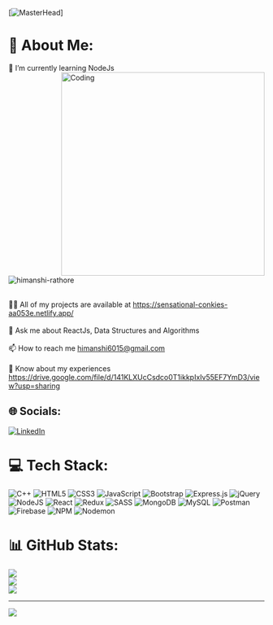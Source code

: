 [![MasterHead](https://mir-s3-cdn-cf.behance.net/project_modules/fs/79731568097599.5b50bca477735.jpg)]
# 💫 About Me:
🌱 I’m currently learning NodeJs<br>
<img align="right" alt="Coding" width="400" src="https://cdn.dribbble.com/users/1162077/screenshots/3848914/programmer.gif">


<p align="left"> <img src="https://komarev.com/ghpvc/?username=himanshi-rathore&label=Profile%20views&color=0e75b6&style=flat" alt="himanshi-rathore" /> </p>

<br>👨‍💻 All of my projects are available at https://sensational-conkies-aa053e.netlify.app/<br>
<br>💬 Ask me about ReactJs, Data Structures and Algorithms<br><br>📫 How to reach me himanshi6015@gmail.com<br><br>📄 Know about my experiences https://drive.google.com/file/d/141KLXUcCsdco0T1ikkpIxIv55EF7YmD3/view?usp=sharing


## 🌐 Socials:
[![LinkedIn](https://img.shields.io/badge/LinkedIn-%230077B5.svg?logo=linkedin&logoColor=white)](https://linkedin.com/in/himanshi-rathore) 

# 💻 Tech Stack:
![C++](https://img.shields.io/badge/c++-%2300599C.svg?style=for-the-badge&logo=c%2B%2B&logoColor=white) ![HTML5](https://img.shields.io/badge/html5-%23E34F26.svg?style=for-the-badge&logo=html5&logoColor=white) ![CSS3](https://img.shields.io/badge/css3-%231572B6.svg?style=for-the-badge&logo=css3&logoColor=white) ![JavaScript](https://img.shields.io/badge/javascript-%23323330.svg?style=for-the-badge&logo=javascript&logoColor=%23F7DF1E) ![Bootstrap](https://img.shields.io/badge/bootstrap-%238511FA.svg?style=for-the-badge&logo=bootstrap&logoColor=white) ![Express.js](https://img.shields.io/badge/express.js-%23404d59.svg?style=for-the-badge&logo=express&logoColor=%2361DAFB) ![jQuery](https://img.shields.io/badge/jquery-%230769AD.svg?style=for-the-badge&logo=jquery&logoColor=white) ![NodeJS](https://img.shields.io/badge/node.js-6DA55F?style=for-the-badge&logo=node.js&logoColor=white) ![React](https://img.shields.io/badge/react-%2320232a.svg?style=for-the-badge&logo=react&logoColor=%2361DAFB) ![Redux](https://img.shields.io/badge/redux-%23593d88.svg?style=for-the-badge&logo=redux&logoColor=white) ![SASS](https://img.shields.io/badge/SASS-hotpink.svg?style=for-the-badge&logo=SASS&logoColor=white) ![MongoDB](https://img.shields.io/badge/MongoDB-%234ea94b.svg?style=for-the-badge&logo=mongodb&logoColor=white) ![MySQL](https://img.shields.io/badge/mysql-%2300000f.svg?style=for-the-badge&logo=mysql&logoColor=white) ![Postman](https://img.shields.io/badge/Postman-FF6C37?style=for-the-badge&logo=postman&logoColor=white) ![Firebase](https://img.shields.io/badge/firebase-%23039BE5.svg?style=for-the-badge&logo=firebase) ![NPM](https://img.shields.io/badge/NPM-%23CB3837.svg?style=for-the-badge&logo=npm&logoColor=white) ![Nodemon](https://img.shields.io/badge/NODEMON-%23323330.svg?style=for-the-badge&logo=nodemon&logoColor=%BBDEAD)
# 📊 GitHub Stats:
![](https://github-readme-stats.vercel.app/api?username=himanshi-rathore&theme=tokyonight&hide_border=true&include_all_commits=true&count_private=false)<br/>
![](https://github-readme-streak-stats.herokuapp.com/?user=himanshi-rathore&theme=tokyonight&hide_border=true)<br/>
![](https://github-readme-stats.vercel.app/api/top-langs/?username=himanshi-rathore&theme=tokyonight&hide_border=true&include_all_commits=true&count_private=false&layout=compact)

---
[![](https://visitcount.itsvg.in/api?id=himanshi-rathore&icon=5&color=12)](https://visitcount.itsvg.in)

<!-- Proudly created with GPRM ( https://gprm.itsvg.in ) -->
